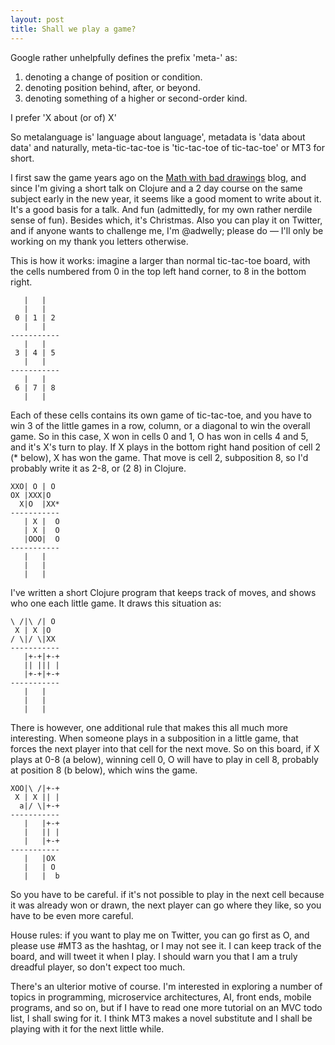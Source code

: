 ```yaml
---
layout: post
title: Shall we play a game?
---
```


Google rather unhelpfully defines the prefix 'meta-' as:

1. denoting a change of position or condition.
2. denoting position behind, after, or beyond.
3. denoting something of a higher or second-order kind.

I prefer 'X about (or of) X'

So metalanguage is' language about language', metadata is 'data about data' and naturally, meta-tic-tac-toe is 'tic-tac-toe of tic-tac-toe' or MT3 for short.

I first saw the game years ago on the [Math with bad drawings](https://mathwithbaddrawings.com/2013/06/16/ultimate-tic-tac-toe/) blog,  and since I'm giving a short talk on Clojure and a 2 day course on the same subject early in the new year, it seems like a good moment to write about it. It's a good basis for a talk. And fun (admittedly, for my own rather nerdile sense of fun). Besides which, it's Christmas. Also you can play it on Twitter, and if anyone wants to challenge me, I'm @adwelly; please do — I'll only be working on my thank you letters otherwise.

This is how it works: imagine a larger than normal tic-tac-toe board, with the cells numbered from 0 in the top left hand corner, to 8 in the bottom right.

```
   |   |   
   |   |   
 0 | 1 | 2
   |   |   
-----------
   |   |   
 3 | 4 | 5
   |   |   
-----------
   |   |   
 6 | 7 | 8
   |   |  
```



Each of these cells contains its own game of tic-tac-toe, and you have to win 3 of the little games in a row, column, or a diagonal to win the overall game. So in this case, X won in cells 0 and 1, O has won in cells 4 and 5, and it's X's turn to play. If X plays in the bottom right hand position of cell 2 (* below), X has won the game. That move is cell 2, subposition 8, so I'd probably write it as 2-8, or (2 8) in Clojure.

```
XXO| O | O   
OX |XXX|O   
  X|O  |XX*  
-----------
   | X |  O
   | X |  O
   |OOO|  O
-----------
   |   |   
   |   |   
   |   |  
```

 I've written a short Clojure program that keeps track of moves, and shows who one each little game. It draws this situation as:

```
\ /|\ /| O 
 X | X |O  
/ \|/ \|XX 
-----------
   |+-+|+-+
   || ||| |
   |+-+|+-+
-----------
   |   |   
   |   |   
   |   |   
```

There is however, one additional rule that makes this all much more interesting. When someone plays in a subposition in a little game, that forces the next player into that cell for the next move. So on this board, if X plays at 0-8 (a below), winning cell 0, O will have to play in cell 8, probably at position 8 (b below), which wins the game. 

```
XOO|\ /|+-+
 X | X || |
  a|/ \|+-+
-----------
   |   |+-+
   |   || |
   |   |+-+
-----------
   |   |OX 
   |   | O 
   |   |  b  
```

So you have to be careful. if it's not possible to play in the next cell because it was already won or drawn, the next player can go where they like, so you have to be even more careful.

House rules: if you want to play me on Twitter, you can go first as O, and please use #MT3 as the hashtag, or I may not see it. I can keep track of the board, and will tweet it when I play. I should warn you that I am a truly dreadful player, so don't expect too much.

There's an ulterior motive of course. I'm interested in exploring a number of topics in programming, microservice architectures, AI, front ends, mobile programs, and so on, but if I have to read one more tutorial on an MVC todo list, I shall swing for it. I think MT3 makes a novel substitute and I shall be playing with it for the next little while.



